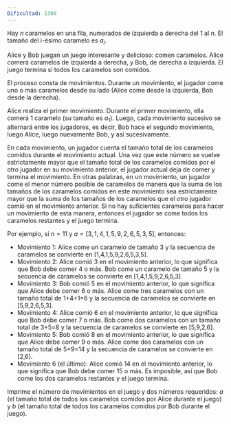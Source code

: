 ```yaml
---
Dificultad: 1300
---
```

Hay $n$ caramelos en una fila, numerados de izquierda a derecha del 1 al $n$. El tamaño del i-ésimo caramelo es $a_i$.

Alice y Bob juegan un juego interesante y delicioso: comen caramelos. Alice comerá caramelos de izquierda a derecha, y Bob, de derecha a izquierda. El juego termina si todos los caramelos son comidos.

El proceso consta de movimientos. Durante un movimiento, el jugador come uno o más caramelos desde su lado (Alice come desde la izquierda, Bob desde la derecha).

Alice realiza el primer movimiento. Durante el primer movimiento, ella comerá 1 caramelo (su tamaño es $a_1$). Luego, cada movimiento sucesivo se alternará entre los jugadores, es decir, Bob hace el segundo movimiento, luego Alice, luego nuevamente Bob, y así sucesivamente.

En cada movimiento, un jugador cuenta el tamaño total de los caramelos comidos durante el movimiento actual. Una vez que este número se vuelve estrictamente mayor que el tamaño total de los caramelos comidos por el otro jugador en su movimiento anterior, el jugador actual deja de comer y termina el movimiento. En otras palabras, en un movimiento, un jugador come el menor número posible de caramelos de manera que la suma de los tamaños de los caramelos comidos en este movimiento sea estrictamente mayor que la suma de los tamaños de los caramelos que el otro jugador comió en el movimiento anterior. Si no hay suficientes caramelos para hacer un movimiento de esta manera, entonces el jugador se come todos los caramelos restantes y el juego termina.

Por ejemplo, si $n=11$ y $a=[3,1,4,1,5,9,2,6,5,3,5]$, entonces:

- Movimiento 1: Alice come un caramelo de tamaño 3 y la secuencia de caramelos se convierte en [1,4,1,5,9,2,6,5,3,5].
- Movimiento 2: Alice comió 3 en el movimiento anterior, lo que significa que Bob debe comer 4 o más. Bob come un caramelo de tamaño 5 y la secuencia de caramelos se convierte en [1,4,1,5,9,2,6,5,3].
- Movimiento 3: Bob comió 5 en el movimiento anterior, lo que significa que Alice debe comer 6 o más. Alice come tres caramelos con un tamaño total de 1+4+1=6 y la secuencia de caramelos se convierte en [5,9,2,6,5,3].
- Movimiento 4: Alice comió 6 en el movimiento anterior, lo que significa que Bob debe comer 7 o más. Bob come dos caramelos con un tamaño total de 3+5=8 y la secuencia de caramelos se convierte en [5,9,2,6].
- Movimiento 5: Bob comió 8 en el movimiento anterior, lo que significa que Alice debe comer 9 o más. Alice come dos caramelos con un tamaño total de 5+9=14 y la secuencia de caramelos se convierte en [2,6].
- Movimiento 6 (el último): Alice comió 14 en el movimiento anterior, lo que significa que Bob debe comer 15 o más. Es imposible, así que Bob come los dos caramelos restantes y el juego termina.

Imprime el número de movimientos en el juego y dos números requeridos: $a$ (el tamaño total de todos los caramelos comidos por Alice durante el juego) y $b$ (el tamaño total de todos los caramelos comidos por Bob durante el juego).

